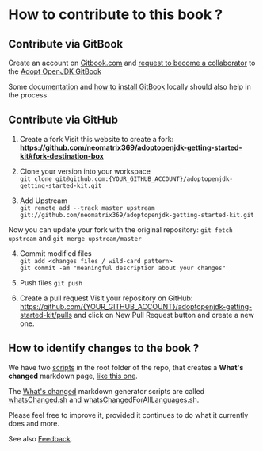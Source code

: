 # How to contribute to this book ?

## Contribute via GitBook

Create an account on [Gitbook.com](http://www.gitbook.com/login) and [request to become a collaborator](https://www.gitbook.com/book/neomatrix369/adoptopenjdk-getting-started-kit/contact) to the [Adopt OpenJDK GitBook](http://neomatrix369.gitbooks.io/adoptopenjdk-getting-started-kit/)

Some [documentation](http://help.gitbook.com/) and [how to install GitBook](https://github.com/GitbookIO/gitbook) locally should also help in the process.

## Contribute via GitHub

1. Create a fork
Visit this website to create a fork: **https://github.com/neomatrix369/adoptopenjdk-getting-started-kit#fork-destination-box** 

2. Clone your version into your workspace <br/>
```git clone git@github.com:{YOUR_GITHUB_ACCOUNT}/adoptopenjdk-getting-started-kit.git```

3. Add Upstream <br/>
```git remote add --track master upstream git://github.com/neomatrix369/adoptopenjdk-getting-started-kit.git```

Now you can update your fork with the original repository:
```git fetch upstream``` 
and 
```git merge upstream/master```

4. Commit modified files <br/>
```git add <changes files / wild-card pattern>```<br/>
```git commit -am "meaningful description about your changes"```

5. Push files
```git push```

6. Create a pull request
Visit your repository on GitHub: https://github.com/{YOUR_GITHUB_ACCOUNT}/adoptopenjdk-getting-started-kit/pulls and click on New Pull Request button and create a new one.

## How to identify changes to the book ?

We have two [scripts](https://github.com/neomatrix369/adoptopenjdk-getting-started-kit) in the root folder of the repo, that creates a <b>What's changed</b> markdown page, [like this one](http://neomatrix369.gitbooks.io/adoptopenjdk-getting-started-kit/content/en/whatsChanged.html).

The [What's changed](http://neomatrix369.gitbooks.io/adoptopenjdk-getting-started-kit/content/en/whatsChanged.html) markdown generator scripts are called [whatsChanged.sh](https://github.com/neomatrix369/adoptopenjdk-getting-started-kit/blob/master/whatsChangedFor.sh) and [whatsChangedForAllLanguages.sh](https://github.com/neomatrix369/adoptopenjdk-getting-started-kit/blob/master/whatsChangedFor.sh).

Please feel free to improve it, provided it continues to do what it currently does and more.

See also [Feedback](feedback.md).